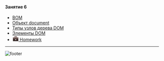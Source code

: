 [footer]: https://github.com/garevna/js-course/raw/master/images/a-level-ico.png?raw=true
[me30]: https://raw.githubusercontent.com/garevna/a-level-js-lessons/master/ico/myPhoto-30.png "Ⓒ Irina Fylyppova ( garevna ) 2019"
[hw-20]: https://raw.githubusercontent.com/garevna/a-level-js-lessons/master/ico/briefcase-20.png

#### Занятие 6

* [BOM](../md/BOM.md)
* [Oбъект document](../md/document.md)
* [Типы узлов дерева DOM](../md/NodeTypes.md)
* [Элементы DOM](../md/DOM-elements.md)
* [![hw-20] Homework](../md/hw-06.md)

_________________________________________________________________________

![footer]
